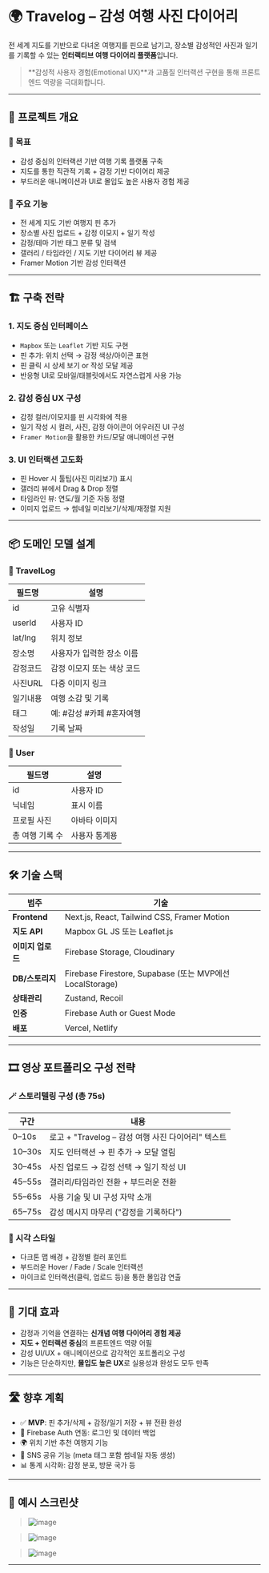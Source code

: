 # 🌍 Travelog – 감성 여행 사진 다이어리

전 세계 지도를 기반으로 다녀온 여행지를 핀으로 남기고, 장소별 감성적인 사진과 일기를 기록할 수 있는 **인터랙티브 여행 다이어리 플랫폼**입니다.

> **감성적 사용자 경험(Emotional UX)**과 고품질 인터랙션 구현을 통해 프론트엔드 역량을 극대화합니다.

---

## 🧭 프로젝트 개요

### 🎯 목표
- 감성 중심의 인터랙션 기반 여행 기록 플랫폼 구축
- 지도를 통한 직관적 기록 + 감정 기반 다이어리 제공
- 부드러운 애니메이션과 UI로 몰입도 높은 사용자 경험 제공

### 🔑 주요 기능
- 전 세계 지도 기반 여행지 핀 추가
- 장소별 사진 업로드 + 감정 이모지 + 일기 작성
- 감정/테마 기반 태그 분류 및 검색
- 갤러리 / 타임라인 / 지도 기반 다이어리 뷰 제공
- Framer Motion 기반 감성 인터랙션

---

## 🏗 구축 전략

### 1. 지도 중심 인터페이스
- `Mapbox` 또는 `Leaflet` 기반 지도 구현
- 핀 추가: 위치 선택 → 감정 색상/아이콘 표현
- 핀 클릭 시 상세 보기 or 작성 모달 제공
- 반응형 UI로 모바일/태블릿에서도 자연스럽게 사용 가능

### 2. 감성 중심 UX 구성
- 감정 컬러/이모지를 핀 시각화에 적용
- 일기 작성 시 컬러, 사진, 감정 아이콘이 어우러진 UI 구성
- `Framer Motion`을 활용한 카드/모달 애니메이션 구현

### 3. UI 인터랙션 고도화
- 핀 Hover 시 툴팁(사진 미리보기) 표시
- 갤러리 뷰에서 Drag & Drop 정렬
- 타임라인 뷰: 연도/월 기준 자동 정렬
- 이미지 업로드 → 썸네일 미리보기/삭제/재정렬 지원

---

## 📦 도메인 모델 설계

### 📘 TravelLog

| 필드명 | 설명 |
|--------|------|
| id | 고유 식별자 |
| userId | 사용자 ID |
| lat/lng | 위치 정보 |
| 장소명 | 사용자가 입력한 장소 이름 |
| 감정코드 | 감정 이모지 또는 색상 코드 |
| 사진URL | 다중 이미지 링크 |
| 일기내용 | 여행 소감 및 기록 |
| 태그 | 예: #감성 #카페 #혼자여행 |
| 작성일 | 기록 날짜 |

### 👤 User

| 필드명 | 설명 |
|--------|------|
| id | 사용자 ID |
| 닉네임 | 표시 이름 |
| 프로필 사진 | 아바타 이미지 |
| 총 여행 기록 수 | 사용자 통계용 |

---

## 🛠 기술 스택

| 범주 | 기술 |
|------|------|
| **Frontend** | Next.js, React, Tailwind CSS, Framer Motion |
| **지도 API** | Mapbox GL JS 또는 Leaflet.js |
| **이미지 업로드** | Firebase Storage, Cloudinary |
| **DB/스토리지** | Firebase Firestore, Supabase (또는 MVP에선 LocalStorage) |
| **상태관리** | Zustand, Recoil |
| **인증** | Firebase Auth or Guest Mode |
| **배포** | Vercel, Netlify |

---

## 🎞 영상 포트폴리오 구성 전략

### 🪄 스토리텔링 구성 (총 75s)

| 구간 | 내용 |
|------|------|
| 0–10s | 로고 + "Travelog – 감성 여행 사진 다이어리" 텍스트 |
| 10–30s | 지도 인터랙션 → 핀 추가 → 모달 열림 |
| 30–45s | 사진 업로드 → 감정 선택 → 일기 작성 UI |
| 45–55s | 갤러리/타임라인 전환 + 부드러운 전환 |
| 55–65s | 사용 기술 및 UI 구성 자막 소개 |
| 65–75s | 감성 메시지 마무리 ("감정을 기록하다") |

### 🎨 시각 스타일
- 다크톤 맵 배경 + 감정별 컬러 포인트
- 부드러운 Hover / Fade / Scale 인터랙션
- 마이크로 인터랙션(클릭, 업로드 등)을 통한 몰입감 연출

---

## 🚀 기대 효과

- 감정과 기억을 연결하는 **신개념 여행 다이어리 경험 제공**
- **지도 + 인터랙션 중심**의 프론트엔드 역량 어필
- 감성 UI/UX + 애니메이션으로 감각적인 포트폴리오 구성
- 기능은 단순하지만, **몰입도 높은 UX**로 실용성과 완성도 모두 만족

---

## 🛣 향후 계획

- ✅ **MVP**: 핀 추가/삭제 + 감정/일기 저장 + 뷰 전환 완성
- 🔐 Firebase Auth 연동: 로그인 및 데이터 백업
- 🌍 위치 기반 추천 여행지 기능
- 🔗 SNS 공유 기능 (meta 태그 포함 썸네일 자동 생성)
- 📊 통계 시각화: 감정 분포, 방문 국가 등

---

## 📸 예시 스크린샷

> ![image](https://github.com/user-attachments/assets/54b93231-22e7-4e31-ac54-23b3943bacf9)

> ![image](https://github.com/user-attachments/assets/4213738a-63be-479c-9ad0-cef9f95ddde8)

> ![image](https://github.com/user-attachments/assets/8da6c6b1-8758-42c4-85a3-abacb433bb38)







---


